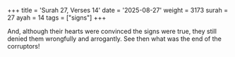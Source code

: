 +++
title = 'Surah 27, Verses 14'
date = '2025-08-27'
weight = 3173
surah = 27
ayah = 14
tags = ["signs"]
+++

And, although their hearts were convinced the signs were true, they still denied them wrongfully and arrogantly. See then what was the end of the corruptors!
